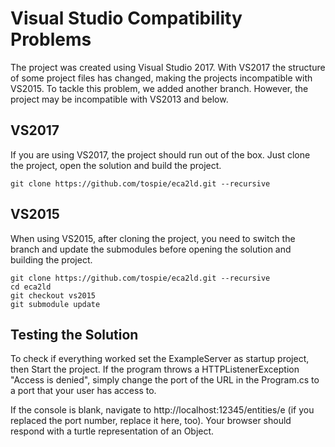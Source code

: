 # Visual Studio Compatibility Problems
The project was created using Visual Studio 2017. With VS2017 the structure of some project files has changed, making the projects incompatible with VS2015.
To tackle this problem, we added another branch. However, the project may be incompatible with VS2013 and below.

## VS2017
If you are using VS2017, the project should run out of the box. Just clone the project, open the solution and build the project.
```
git clone https://github.com/tospie/eca2ld.git --recursive
```

## VS2015
When using VS2015, after cloning the project, you need to switch the branch and update the submodules before opening the solution and building the project.
```
git clone https://github.com/tospie/eca2ld.git --recursive
cd eca2ld
git checkout vs2015
git submodule update
```

## Testing the Solution
To check if everything worked set the ExampleServer as startup project, then Start the project. If the program throws a HTTPListenerException "Access is denied", simply change the port of the URL in the Program.cs to a port that your user has access to.

If the console is blank, navigate to http://localhost:12345/entities/e (if you replaced the port number, replace it here, too). Your browser should respond with a turtle representation of an Object.
